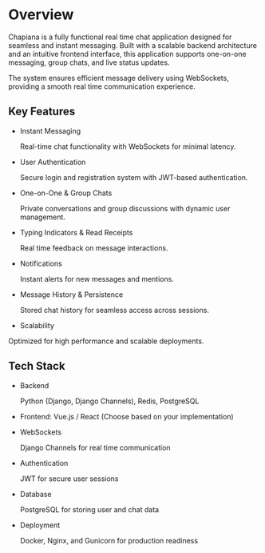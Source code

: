 # Overview

Chapiana is a fully functional real time chat application designed for seamless and instant messaging. Built with a scalable backend architecture and an intuitive frontend interface, this application supports one-on-one messaging, group chats, and live status updates. 

The system ensures efficient message delivery using WebSockets, providing a smooth real time communication experience.

## Key Features
- Instant Messaging

  Real-time chat functionality with WebSockets for minimal latency.

- User Authentication
  
  Secure login and registration system with JWT-based authentication.
  
- One-on-One & Group Chats

  Private conversations and group discussions with dynamic user management.

- Typing Indicators & Read Receipts

  Real time feedback on message interactions.

- Notifications

  Instant alerts for new messages and mentions.

- Message History & Persistence

  Stored chat history for seamless access across sessions.

- Scalability

 Optimized for high performance and scalable deployments.

## Tech Stack
- Backend

  Python (Django, Django Channels), Redis, PostgreSQL

- Frontend: Vue.js / React (Choose based on your implementation)

- WebSockets

  Django Channels for real time communication

- Authentication

  JWT for secure user sessions

- Database

  PostgreSQL for storing user and chat data

- Deployment

  Docker, Nginx, and Gunicorn for production readiness

